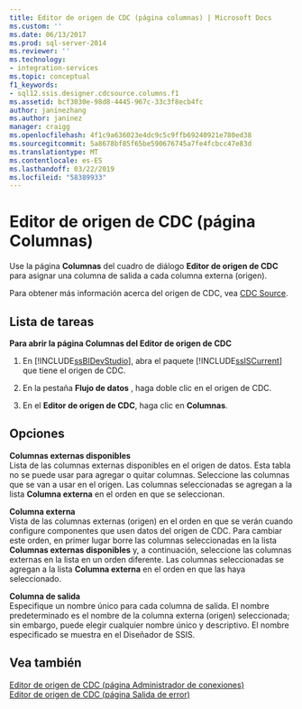 ```yaml
---
title: Editor de origen de CDC (página columnas) | Microsoft Docs
ms.custom: ''
ms.date: 06/13/2017
ms.prod: sql-server-2014
ms.reviewer: ''
ms.technology:
- integration-services
ms.topic: conceptual
f1_keywords:
- sql12.ssis.designer.cdcsource.columns.f1
ms.assetid: bcf3030e-98d8-4445-967c-33c3f8ecb4fc
author: janinezhang
ms.author: janinez
manager: craigg
ms.openlocfilehash: 4f1c9a636023e4dc9c5c9ffb69240921e780ed38
ms.sourcegitcommit: 5a8678bf85f65be590676745a7fe4fcbcc47e83d
ms.translationtype: MT
ms.contentlocale: es-ES
ms.lasthandoff: 03/22/2019
ms.locfileid: "58389933"
---
```

# <a name="cdc-source-editor-columns-page"></a>Editor de origen de CDC (página Columnas)
  Use la página **Columnas** del cuadro de diálogo **Editor de origen de CDC** para asignar una columna de salida a cada columna externa (origen).  
  
 Para obtener más información acerca del origen de CDC, vea [CDC Source](data-flow/cdc-source.md).  
  
## <a name="task-list"></a>Lista de tareas  
 **Para abrir la página Columnas del Editor de origen de CDC**  
  
1.  En [!INCLUDE[ssBIDevStudio](../includes/ssbidevstudio-md.md)], abra el paquete [!INCLUDE[ssISCurrent](../includes/ssiscurrent-md.md)] que tiene el origen de CDC.  
  
2.  En la pestaña **Flujo de datos** , haga doble clic en el origen de CDC.  
  
3.  En el **Editor de origen de CDC**, haga clic en **Columnas**.  
  
## <a name="options"></a>Opciones  
 **Columnas externas disponibles**  
 Lista de las columnas externas disponibles en el origen de datos. Esta tabla no se puede usar para agregar o quitar columnas. Seleccione las columnas que se van a usar en el origen. Las columnas seleccionadas se agregan a la lista **Columna externa** en el orden en que se seleccionan.  
  
 **Columna externa**  
 Vista de las columnas externas (origen) en el orden en que se verán cuando configure componentes que usen datos del origen de CDC. Para cambiar este orden, en primer lugar borre las columnas seleccionadas en la lista **Columnas externas disponibles** y, a continuación, seleccione las columnas externas en la lista en un orden diferente. Las columnas seleccionadas se agregan a la lista **Columna externa** en el orden en que las haya seleccionado.  
  
 **Columna de salida**  
 Especifique un nombre único para cada columna de salida. El nombre predeterminado es el nombre de la columna externa (origen) seleccionada; sin embargo, puede elegir cualquier nombre único y descriptivo. El nombre especificado se muestra en el Diseñador de SSIS.  
  
## <a name="see-also"></a>Vea también  
 [Editor de origen de CDC &#40;página Administrador de conexiones&#41;](../../2014/integration-services/cdc-source-editor-connection-manager-page.md)   
 [Editor de origen de CDC &#40;página Salida de error&#41;](../../2014/integration-services/cdc-source-editor-error-output-page.md)  
  
  
